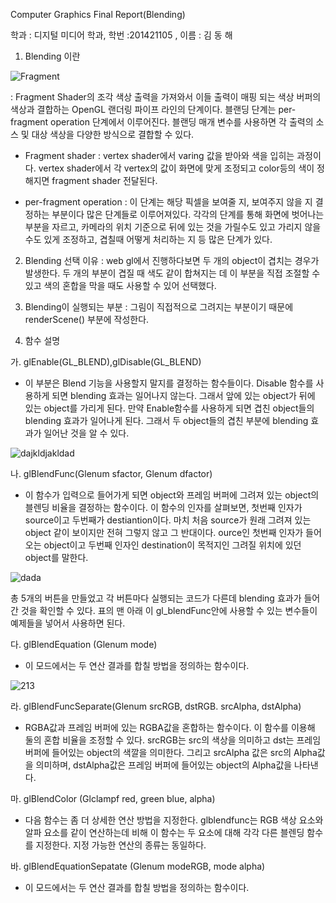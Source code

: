 Computer Graphics 
Final Report(Blending)

학과 : 디지털 미디어 학과, 학번 :201421105 , 이름 : 김 동 해

1.	Blending 이란 

![Fragment](/uploads/08d38f870d9d2cd4926efc2af37a6e26/Fragment.jpeg)


 : Fragment Shader의 조각 색상 출력을 가져와서 이들 출력이 매핑 되는 색상 버퍼의 색상과 결합하는 OpenGL 랜더링 파이프 라인의 단계이다.
    블랜딩 단계는 per-fragment operation 단계에서 이루어진다. 
    블랜딩 매개 변수를 사용하면 각 출력의 소스 및 대상 색상을 다양한 방식으로 결합할 수 있다. 


-	Fragment shader : vertex shader에서 varing 값을 받아와 색을 입히는 과정이다.
    vertex shader에서 각 vertex의 값이 화면에 맞게 조정되고 color등의 색이 정해지면 fragment shader 전달된다.


-	per-fragment operation : 이 단계는 해당 픽셀을 보여줄 지, 보여주지 않을 지 결정하는 부분이다 많은 단계들로 이루어져있다.
    각각의 단계를 통해 화면에 벗어나는 부분을 자르고, 카메라의 위치 기준으로 뒤에 있는 것을 가릴수도 있고 
    가리지 않을 수도 있게 조정하고, 겹칠때 어떻게 처리하는 지 등 많은 단계가 있다.


2.	Blending 선택 이유 : 
    web gl에서 진행하다보면 두 개의 object이 겹치는 경우가 발생한다. 
    두 개의 부분이 겹질 때 색도 같이 합쳐지는 데 이 부분을 직접 조절할 수 있고 색의 혼합을 막을 때도 사용할 수 있어 선택했다.


3.	Blending이 실행되는 부분 :
    그림이 직접적으로 그려지는 부분이기 때문에 renderScene() 부분에 작성한다.


4.	함수 설명

 가. glEnable(GL_BLEND),glDisable(GL_BLEND) 
-   이 부분은 Blend 기능을 사용할지 말지를 결정하는 함수들이다.
	Disable 함수를 사용하게 되면 blending 효과는 일어나지 않는다. 
	그래서 앞에 있는 object가 뒤에 있는 object를 가리게 된다.
	만약 Enable함수를 사용하게 되면 겹친 object들의 blending 효과가 일어나게 된다.
	그래서 두 object들의 겹친 부분에 blending 효과가 일어난 것을 알 수 있다.
 	 
![dajkldjakldad](/uploads/bf201e7b773699a1a56e5796f63cf3a1/dajkldjakldad.png)


 나. glBlendFunc(Glenum sfactor, Glenum dfactor) 
-	이 함수가 입력으로 들어가게 되면 object와 프레임 버퍼에 그려져 있는 object의 블렌딩 비율을 결정하는 함수이다.
	이 함수의 인자를 살펴보면, 첫번째 인자가 source이고 두번째가 destiantion이다. 
	마치 처음 source가 원래 그려져 있는 object 같이 보이지만 전혀 그렇지 않고 그 반대이다. 
	ource인 첫번째 인자가 들어오는 object이고 두번째 인자인 destination이 목적지인 그려질 위치에 있던 object를 말한다.

![dada](/uploads/2ded1b5d3dc8b46956ad15e64926e1b2/dada.png)

총 5개의 버튼을 만들었고 각 버튼마다 실행되는 코드가 다른데 blending 효과가 들어간 것을 확인할 수 있다. 
표의 맨 아래 이 gl_blendFunc안에 사용할 수 있는 변수들이 예제들을 넣어서 사용하면 된다.

 다. glBlendEquation (Glenum mode)
-	이 모드에서는 두 연산 결과를 합칠 방법을 정의하는 함수이다.

![213](/uploads/6694834bf7f75acf2b544509c8d07817/213.png)

 라. glBlendFuncSeparate(Glenum srcRGB, dstRGB. srcAlpha, dstAlpha)
-	RGBA값과 프레임 버퍼에 있는 RGBA값을 혼합하는 함수이다. 이 함수를 이용해 둘의 혼합 비율을 조정할 수 있다. 
	srcRGB는 src의 색상을 의미하고 dst는 프레임 버퍼에 들어있는 object의 색깔을 의미한다. 
	그리고 srcAlpha 값은 src의 Alpha값을 의미하며, dstAlpha값은 프레임 버퍼에 들어있는 object의 Alpha값을 나타낸다. 

 마. glBlendColor (Glclampf red, green blue, alpha)
-	 다음 함수는 좀 더 상세한 연산 방법을 지정한다. 
	 glblendfunc는 RGB 색상 요소와 알파 요소를 같이 연산하는데 비해 이 함수는 두 요소에 대해 각각 다른 블렌딩 함수를 지정한다.
	 지정 가능한 연산의 종류는 동일하다.


 바. glBlendEquationSepatate (Glenum modeRGB, mode alpha)
-   이 모드에서는 두 연산 결과를 합칠 방법을 정의하는 함수이다.
